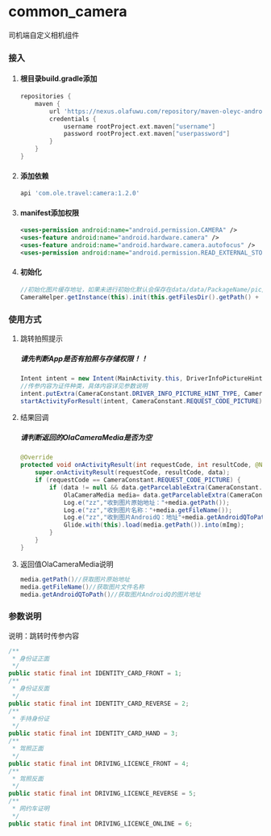 # common_camera

司机端自定义相机组件

### 接入

1. #### 根目录build.gradle添加

   ```groovy
   repositories {
       maven {
           url 'https://nexus.olafuwu.com/repository/maven-oleyc-android-releases/'
           credentials {
               username rootProject.ext.maven["username"]
               password rootProject.ext.maven["userpassword"]
           }
       }
   }
   ```

2. #### 添加依赖

   ```groovy
   api 'com.ole.travel:camera:1.2.0'
   ```

3. #### manifest添加权限

   ```xml
   <uses-permission android:name="android.permission.CAMERA" />
   <uses-feature android:name="android.hardware.camera" />
   <uses-feature android:name="android.hardware.camera.autofocus" />
   <uses-permission android:name="android.permission.READ_EXTERNAL_STORAGE" />
   ```

4. #### 初始化

   ```java
   //初始化图片缓存地址，如果未进行初始化默认会保存在data/data/PackageName/pic/
   CameraHelper.getInstance(this).init(this.getFilesDir().getPath() + "pic/");
   ```

### 使用方式

1. 跳转拍照提示

   ##### 请先判断App是否有拍照与存储权限！！

   ```java
   Intent intent = new Intent(MainActivity.this, DriverInfoPictureHintActivity.class);
   //传参内容为证件种类，具体内容详见参数说明
   intent.putExtra(CameraConstant.DRIVER_INFO_PICTURE_HINT_TYPE, CameraConstant.DRIVING_LICENCE_FRONT);
   startActivityForResult(intent, CameraConstant.REQUEST_CODE_PICTURE);
   ```

2. 结果回调

   ##### 请判断返回的OlaCameraMedia是否为空
   
   ```java
   @Override
   protected void onActivityResult(int requestCode, int resultCode, @Nullable Intent data) {
       super.onActivityResult(requestCode, resultCode, data);
       if (requestCode == CameraConstant.REQUEST_CODE_PICTURE) {
           if (data != null && data.getParcelableExtra(CameraConstant.RESULT_PATH_FLAG) != null) {
               OlaCameraMedia media= data.getParcelableExtra(CameraConstant.RESULT_PATH_FLAG);
               Log.e("zz","收到图片原始地址："+media.getPath());
               Log.e("zz","收到图片名称："+media.getFileName());
               Log.e("zz","收到图片AndroidQ：地址"+media.getAndroidQToPath());
               Glide.with(this).load(media.getPath()).into(mImg);
           }
       }
   }
   ```
   
3. 返回值OlaCameraMedia说明

   ```java
   media.getPath()//获取图片原始地址
   media.getFileName()//获取图片文件名称
   media.getAndroidQToPath()//获取图片AndroidQ的图片地址
   ```

### 参数说明

说明：跳转时传参内容

```java
/**
 * 身份证正面
 */
public static final int IDENTITY_CARD_FRONT = 1;
/**
 * 身份证反面
 */
public static final int IDENTITY_CARD_REVERSE = 2;
/**
 * 手持身份证
 */
public static final int IDENTITY_CARD_HAND = 3;
/**
 * 驾照正面
 */
public static final int DRIVING_LICENCE_FRONT = 4;
/**
 * 驾照反面
 */
public static final int DRIVING_LICENCE_REVERSE = 5;
/**
 * 网约车证明
 */
public static final int DRIVING_LICENCE_ONLINE = 6;
```

